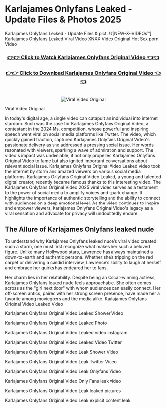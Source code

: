 # Karlajames Onlyfans Leaked - Update Files & Photos 2025

Karlajames Onlyfans Leaked - Update Files & pict. !#[NEW-X~VIDEOs™] Karlajames Onlyfans Leaked Viral Video XNXX Video Original Hot Sex porn Video
<br>
<div align="center">
<h3><a href="https://links2leaks.com/karlajames" rel="nofollow">👉👉 Click to Watch Karlajames Onlyfans Original Video 👈👈</a></h3>
<h3><a href="https://links2leaks.com/karlajames" rel="nofollow">👉👉 Click to Download Karlajames Onlyfans Original Video 👈👈</a></h3>
<br>
<a href="https://links2leaks.com/karlajames" rel="nofollow"><img src="https://i.ibb.co/Gkj2r4b/banner.png" alt="Viral Video Original" style="max-width: 100%; display: inline-block;" data-target="animated-image.originalImage"></a>
</div>

Viral Video Original

In today's digital age, a single video can catapult an individual into internet stardom. Such was the case for Karlajames Onlyfans Original Video, a contestant in the 2024 Ms. competition, whose powerful and inspiring speech went viral on social media platforms like Twitter.
The video, which quickly gained traction, captured Karlajames Onlyfans Original Video's passionate delivery as she addressed a pressing social issue. Her words resonated with viewers, sparking a wave of admiration and support. The video's impact was undeniable; it not only propelled Karlajames Onlyfans Original Video to fame but also ignited important conversations about relevant social issue.
Karlajames Onlyfans Original Video Leaked video took the internet by storm and amazed viewers on various social media platforms. Karlajames Onlyfans Original Video Leaked, a young and talented digital creator, recently became famous thanks to this interesting video.
The Karlajames Onlyfans Original Video 2025 viral video serves as a testament to the power of social media to amplify voices and spark change. It highlights the importance of authentic storytelling and the ability to connect with audiences on a deep emotional level. As the video continues to inspire and empower viewers, Karlajames Onlyfans Original Video's legacy as a viral sensation and advocate for privacy will undoubtedly endure.

<h2>The Allure of Karlajames Onlyfans leaked nude</h2>


To understand why Karlajames Onlyfans leaked nude’s viral video created such a storm, one must first recognize what makes her such a beloved figure. Unlike many Hollywood stars, Lawrence has always maintained a down-to-earth and authentic persona. Whether she’s tripping on the red carpet or delivering a candid interview, Lawrence’s ability to laugh at herself and embrace her quirks has endeared her to fans.

Her charm lies in her relatability. Despite being an Oscar-winning actress, Karlajames Onlyfans leaked nude feels approachable. She often comes across as the "girl next door" with whom audiences can easily connect. Her off-screen antics, paired with her strong screen presence, have made her a favorite among moviegoers and the media alike.
Karlajames Onlyfans Original Video Leaked Video

Karlajames Onlyfans Original Video Leaked Shower Video

Karlajames Onlyfans Original Video Leaked Photo

Karlajames Onlyfans Original Video Leaked video instagram

Karlajames Onlyfans Original Video Leaked Video Twitter

Karlajames Onlyfans Original Video Leak Shower Video

Karlajames Onlyfans Original Video Leak Twitter Video

Karlajames Onlyfans Original Video Leak Onlyfans Video

Karlajames Onlyfans Original Video Only Fans leak video

Karlajames Onlyfans Original Video Leak leaked pictures

Karlajames Onlyfans Original Video Leak explicit content leak